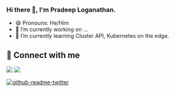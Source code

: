 ### Hi there 👋, I'm Pradeep Loganathan.

- 😄 Pronouns: He/Him
- 🔭 I’m currently working on ...
- 🌱 I’m currently learning Cluster API, Kubernetes on the edge.

## 📌 Connect with me 
<a href="https://www.linkedin.com/in/pradeeploganathan/"><img src="https://img.shields.io/badge/linkedin-%230077B5.svg?style=for-the-badge&logo=linkedin&logoColor=white"></img></a>
<a href="https://twitter.com/pradeepl"><img src="https://img.shields.io/twitter/follow/pradeepl?style=social"></img></a>

 
<!--
**PradeepLoganathan/PradeepLoganathan** is a ✨ _special_ ✨ repository because its `README.md` (this file) appears on your GitHub profile.

Here are some ideas to get you started:


- 👯 I’m looking to collaborate on ...
- 🤔 I’m looking for help with ...
- 💬 Ask me about ...
- ⚡ Fun fact: ...
-->

[![github-readme-twitter](https://github-readme-twitter.gazf.vercel.app/api?id=pradeepl)](https://github.com/gazf/github-readme-twitter)
